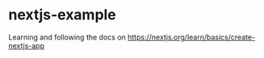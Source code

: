 # nextjs-example
Learning and following the docs on https://nextjs.org/learn/basics/create-nextjs-app
